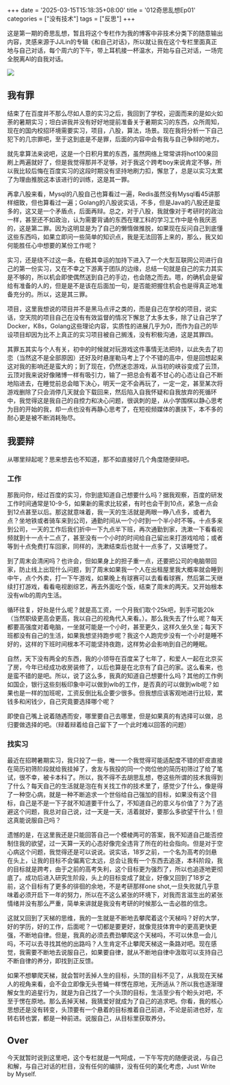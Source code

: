 +++
date = '2025-03-15T15:18:35+08:00'
title = '012奇思乱想Ep01'
categories = ["没有技术"]
tags = ["反思"]
+++

这是第一期的奇思乱想，暂且将这个专栏作为我的博客中非技术分类下的随意输出内容，灵感来源于JJLin的专辑《和自己对话》，所以就让我在这个专栏里面真正地与自己对话，每个周六的下午，带上耳机接一杯温水，开始与自己对话，一场完全脱离AI的自我对话。

![](/img/jb/coffee.webp)

## 我有罪

结束了在百度并不那么尽如人意的实习之后，我回到了学校，迎面而来的是如火如荼的暑期实习；坦白讲我并没有好好地提前准备关于暑期实习的东西，众所周知，现在的国内校招环境需要实习，项目，八股，算法，场景。现在我将分析一下自己犯下的几宗罪吧，至于这到底是不是罪，后面的内容中会有我与自己争辩的地方。

就先拿算法来说吧，这是一个日积月累的东西，虽然网络上常常讲将hot100来回刷上两遍就好了，但是我觉得那并不足够，对于我这个跨考boy来说肯定不够，所以我比较后悔在百度实习的这段时期没有坚持地刷力扣，懈怠了，总是以实习太累了为理由推脱这本该进行的训练，这是其一罪。

再拿八股来看，Mysql的八股自己也算看过一遍，Redis虽然没有Mysql看45讲那样细致，但也算看过一遍；Golang的八股说实话，不多，但是Java的八股还是蛮多的，这又是一个矛盾点，后面再辩。总之，对于八股，我就像对于考研时的政治一样，甚至还不如政治，认为需要背诵的东西在理工科的学习工作中是令我厌恶的，这是第二罪。因为这明显是为了自己的懒惰做推脱，如果现在反问自己到底懂这些东西吗，如果立即问一些简单的知识点，我是无法回答上来的，那么，我又如何能胜任心中想要的某份工作呢？

实习，还是绕不过这一条，在极其幸运的加持下进入了一个大型互联网公司进行自己的第一份实习，又在不幸之下游离于团队的边缘，总结一句就是自己的实力其实是不够的，所以机会即使偶然送到自己的手边，也会随之而去。嗯，的确机会是留给有准备的人的，但是是不是该在后面加一句，是否能把握住机会也是得真正地准备充分的。所以，这是其三罪。

项目，这里我想说的项目并不是黑马点评之类的，而是自己在学校的项目，说实话，空天院的项目自己在没有有效监督的情况下懈怠了太多太多，除了让自己学了Docker，K8s，Golang这些理论内容，实质性的进展几乎为0，而作为自己的毕设项目却因为比不上真正的实习项目被自己搁浅，没有积极沟通，这是其罪四。

其罪五其实与个人有关，初中的时候就对玩游戏这件事情无法把持，以此失去了初恋（当然这不是全部原因）还好及时悬崖勒马考上了个不错的高中，但是回想起来这对我的影响还是蛮大的；到了现在，仍然迷恋游戏，从当初的峡谷变成了云顶，云顶对我来说好像赌博一样有吸引力，输了一把总会有着不甘心的心态让自己不断地陷进去，在睡觉前总会暗下决心，明天一定不会再玩了，一定一定，甚至某次将游戏删除了只会消停几天就会下载回来，然后陷入自我怀疑和自我放弃的死循环中，我觉得这是我自己的自控力和决心问题，很讽刺的是，从小学围棋以静心思考为目的开始的我，却一点也没有再静心思考了，在短视频媒体的裹挟下，本不多的耐心更是被不断消耗殆尽。

## 我要辩

从哪里辩起呢？思来想去也不知道，那不如直接好几个角度随便辩吧。

### 工作

那我问你，经过百度的实习，你到底知道自己想要什么吗？据我观察，百度的研发工作时间通常是10-9-5，如果新的需求比较紧，有时也会干到10点，紧急一点会到12点甚至以后。那这就意味着，我一天的生活就是两眼一睁八点多，或者九点？坐地铁或者骑车来到公司，通勤时间从一个小时到一个半小时不等。十点多来到公司，一天的工作后我们折中一下九点半下班，再次通勤到家，洗漱一下看看视频就到十一点十二点了，甚至没有一个小时的时间给自己留出来打游戏哈哈；或者等到十点免费打车回家，同样的，洗漱结束后也就十一点多了，又该睡觉了。

到了周末会清闲吗？也许会，但如果身上的担子重一点，还要把公司的电脑带回家，防止线上出现什么问题，到了周末如果我一个人在出租屋里我大概率就会睡到中午，点个外卖，打一下午游戏，如果晚上有球赛可以去看看球赛，然后第二天继续打打游戏，看看电视剧综艺，再去外面吃个饭，结束了周末的两天。又开始根本没有wlb的周内生活。

循环往复，好处是什么呢？就是高工资，一个月我们取个25k吧，到手可能20k（当然职级更高会更高，我以自己的视角代入来看。）。那么我失去了什么呢？每天都要高强度对着电脑，一坐就可能是一个小时，甚至更久，这样久坐久坐；每天下班都没有自己的生活，如果我想坚持跑步呢？我这个人跑完步没有一个小时是睡不好的，这样的下班时间根本不可能坚持夜跑，这样势必会影响到自己的睡眠。

自然，天下没有两全的东西，我的小领导在百度呆了七年了，和爱人一起在北京买了房，今年已经成功收房装修了，以后也算是在北京有了自己的家。这么看来，也是蛮不错的是吧。所以，说了这么多，我真的知道自己想要什么吗？其他的工作例如国企，银行这些刻板印象中可以做到wlb的工作，是否真的可以做到wlb呢？如果也是一样的加班呢，工资反倒比私企要少很多。但我想应该客观地进行比较，累钱多和闲钱少，自己究竟要选择哪个呢？

即使自己嘴上说着随遇而安，哪里要自己去哪里，但是如果真的有选择可以做，总归要做选择的吧。（辩着辩着给自己留下了一个此时难以回答的问题）

### 找实习

最近在招聘暑期实习，我只投了一些，唯一一个我觉得可能适配度不错的虾皮直接在简历初筛阶段就给我挂掉了，舍友与我投的同一个岗位他的简历初筛过了给了笔试，很不幸，被卡本科了。所以，我不得不去胡思乱想，卷这些所谓的技术我得到了什么？每天自己的生活就是泡在有关找工作的技术里了，感觉少了什么，像是得了一种空心病，就是一种不断追求一个世俗给自己强加的目标，如果没有这个目标，自己是不是一下子就不知道要干什么了，不知道自己的意义与价值了？为了逃避这个问题，我总对自己说，过一天是一天，活着就好，要那么多欲望干什么！但这真能说服自己吗？

遗憾的是，在这里我还是只能回答自己一个模棱两可的答案，我不知道自己能否控制住我的欲望，过一天算一天的心态好像完全违背了所在的社会指向。但是对于空心病这个问题，我觉得还是可以说说。说实话，18岁之前，一个名为高考的剑悬在头上，让我的目标不会偏离它太远，总会让我有一个东西去追逐，本科阶段，我的目标就是跨考，由于之前的高考失利，这个目标更为强烈了，所以也追逐地更彻底了。成功后进入研究生阶段，头上的目标变成了就业，好像又回到了18岁之前，这个目标有了更多的徘徊的余地，不是考研那样one shot,一旦失败就几乎意味着必须开启下一年的努力，所以在不这么紧张的环境下，对我而言滋生出的紧张情绪并没有那么严重，简单来讲就是我没有考研的时候那么一击必胜的信念。

这就又回到了天梯的思维，我的一生就是不断地去攀爬着这个天梯吗？好的大学，好的学历，好的工作，后面呢？一切都是要更好，就像竞技体育中的更高更快更强，不断地自律。但是，我真的必须去费劲攀爬这个天梯吗，不可以休息一会儿吗，不可以去寻找其他的出路吗？人生肯定不止攀爬天梯这一条路对吧。现在感觉，我需要不断地去说服自己，如果要自律，就从不断地自律中汲取可以支持自己不断自律的养分，即找到正反馈。

如果不想攀爬天梯，就会暂时丢掉人生的目标，头顶的目标不见了，从我现在天梯人的视角来看，会不会立即像无头苍蝇一样愣在原地，无所适从？所以我也逐渐理解女生的追星行为，就是为自己找了一个头顶的目标，生活至少有个盼头对吧，不至于愣在原地。那么丢掉天梯，我猜爱好就成为了自己的追求吧。你看，我的核心思想还是没有转变，头顶要有一个悬着的目标推着自己前进，不论是前进也好，左转右转也罢，都是一种前进。说服自己，从目标里获取养分。

## Over

今天就暂时说到这里吧，这个专栏就是一气呵成，一下午写完的随便说说，与自己和解，与自己对话的栏目，没有任何的编排，没有任何的美化考虑，Just Write by Myself.